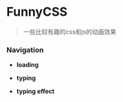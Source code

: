 # FunnyCSS

> 一些比较有趣的css和js的动画效果

### Navigation

- **loading**

- **typing**

- **typing effect**

### 


### 